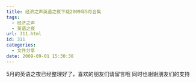 ```yaml
---
title: 经济之声英语之夜下载2009年5月合集
tags:
  - 经济之声
  - 英语之夜
url: 311.html
id: 311
categories:
  - 文件分享
date: 2009-09-01 15:30:38
---
```


5月的英语之夜已经整理好了，喜欢的朋友们请留言哦 同时也谢谢朋友们的支持